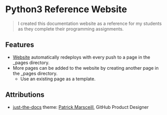 # Python3 Reference Website
> I created this documentation website as a reference for my students as they complete their programming assignments.

## Features
- [Website](https://cs-1400.github.io/) automatically redeploys with every push to a page in the _pages directory.
- More pages can be added to the website by creating another page in the _pages directory.
  - Use an existing page as a template.

## Attributions
- [just-the-docs](https://github.com/pmarsceill/just-the-docs) theme: [Patrick Marsceill](https://github.com/pmarsceill), GitHub Product Designer


